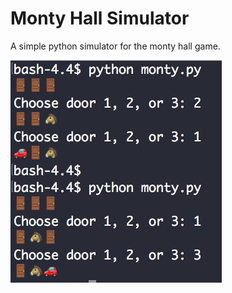 # Monty Hall Simulator
A simple python simulator for the monty hall game.

![screenshot](monty.png)
